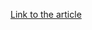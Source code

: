[Link to the article](https://news.sophos.com/en-us/2020/10/14/inside-a-new-ryuk-ransomware-attack/)
